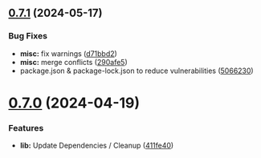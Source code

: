 ## [0.7.1](https://github.com/staratlasmeta/factory/compare/v0.7.0...v0.7.1) (2024-05-17)


### Bug Fixes

* **misc:** fix warnings ([d71bbd2](https://github.com/staratlasmeta/factory/commit/d71bbd2cb6d8acdd2c4a958a7cea47b33883b3e7))
* **misc:** merge conflicts ([290afe5](https://github.com/staratlasmeta/factory/commit/290afe5e2ec1d2d8ff55f450e8107f3662c2501f))
* package.json & package-lock.json to reduce vulnerabilities ([5066230](https://github.com/staratlasmeta/factory/commit/5066230ae82c591c137f7668a788f2145a92253c))

# [0.7.0](https://github.com/staratlasmeta/factory/compare/v0.6.0...v0.7.0) (2024-04-19)


### Features

* **lib:** Update Dependencies / Cleanup ([411fe40](https://github.com/staratlasmeta/factory/commit/411fe40a8bd0f4276e84da2c8d30c45e0e625de8))
